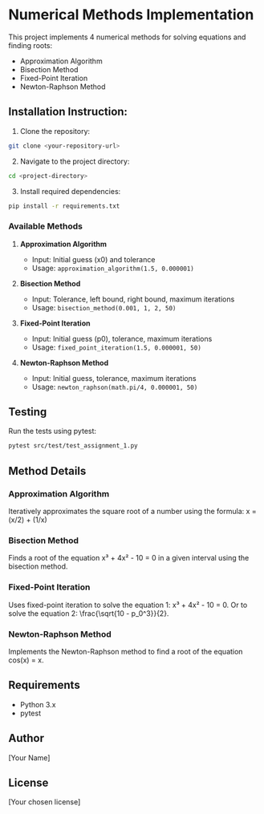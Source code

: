 # Numerical Methods Implementation

This project implements 4 numerical methods for solving equations and finding roots:
- Approximation Algorithm
- Bisection Method
- Fixed-Point Iteration
- Newton-Raphson Method

## Installation Instruction:

1. Clone the repository:
```bash
git clone <your-repository-url>
```

2. Navigate to the project directory:
```bash
cd <project-directory>
```

3. Install required dependencies:
```bash
pip install -r requirements.txt
```

### Available Methods

1. **Approximation Algorithm**
   - Input: Initial guess (x0) and tolerance
   - Usage: `approximation_algorithm(1.5, 0.000001)`

2. **Bisection Method**
   - Input: Tolerance, left bound, right bound, maximum iterations
   - Usage: `bisection_method(0.001, 1, 2, 50)`

3. **Fixed-Point Iteration**
   - Input: Initial guess (p0), tolerance, maximum iterations
   - Usage: `fixed_point_iteration(1.5, 0.000001, 50)`

4. **Newton-Raphson Method**
   - Input: Initial guess, tolerance, maximum iterations
   - Usage: `newton_raphson(math.pi/4, 0.000001, 50)`

## Testing

Run the tests using pytest:

```bash
pytest src/test/test_assignment_1.py
```

## Method Details

### Approximation Algorithm
Iteratively approximates the square root of a number using the formula: x = (x/2) + (1/x)

### Bisection Method
Finds a root of the equation x³ + 4x² - 10 = 0 in a given interval using the bisection method.

### Fixed-Point Iteration
Uses fixed-point iteration to solve the equation 1: x³ + 4x² - 10 = 0.
Or to solve the equation 2:  \frac{\sqrt{10 - p_0^3}}{2}.

### Newton-Raphson Method
Implements the Newton-Raphson method to find a root of the equation cos(x) = x.

## Requirements
- Python 3.x
- pytest

## Author
[Your Name]

## License
[Your chosen license]
